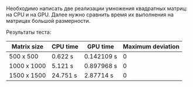 Необходимо написать две реализации умножения квадратных матриц: на CPU и на GPU. Далее нужно сравнить время 
их выполнения на матрицах большой размерности.

Результаты теста:

| Matrix size | CPU time | GPU time | Maximum deviation |
| --- | --- | --- | --- |
| 500 x 500 | 0.622 s |  0.142109 s | 0 |
| 1000 x 1000 | 5.121 s | 0.897968 s | 0 |
| 1500 x 1500 | 24.751 s |  2.87714 s | 0 |
